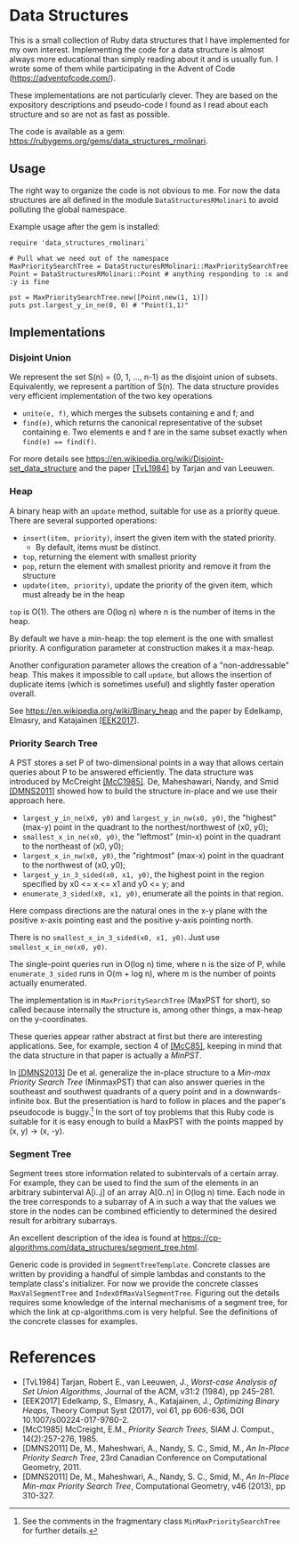 # Data Structures

This is a small collection of Ruby data structures that I have implemented for my own interest.  Implementing the code for a data
structure is almost always more educational than simply reading about it and is usually fun.  I wrote some of them while
participating in the Advent of Code (https://adventofcode.com/).

These implementations are not particularly clever. They are based on the expository descriptions and pseudo-code I found as I read
about each structure and so are not as fast as possible.

The code is available as a gem: https://rubygems.org/gems/data_structures_rmolinari.

## Usage

The right way to organize the code is not obvious to me. For now the data structures are all defined in the module
`DataStructuresRMolinari` to avoid polluting the global namespace.

Example usage after the gem is installed:
```
require 'data_structures_rmolinari`

# Pull what we need out of the namespace
MaxPrioritySearchTree = DataStructuresRMolinari::MaxPrioritySearchTree
Point = DataStructuresRMolinari::Point # anything responding to :x and :y is fine

pst = MaxPrioritySearchTree.new([Point.new(1, 1)])
puts pst.largest_y_in_ne(0, 0) # "Point(1,1)"
```

## Implementations

### Disjoint Union

We represent the set S(n) = {0, 1, ..., n-1} as the disjoint union of subsets. Equivalently, we represent a partition of S(n). The
data structure provides very efficient implementation of the two key operations
- `unite(e, f)`, which merges the subsets containing e and f; and
- `find(e)`, which returns the canonical representative of the subset containing e. Two elements e and f are in the same subset
  exactly when `find(e) == find(f)`.

For more details see https://en.wikipedia.org/wiki/Disjoint-set_data_structure and the paper [[TvL1984]](#references) by Tarjan and
van Leeuwen.

### Heap

A binary heap with an `update` method, suitable for use as a priority queue. There are several supported operations:

- `insert(item, priority)`, insert the given item with the stated priority.
  - By default, items must be distinct.
- `top`, returning the element with smallest priority
- `pop`, return the element with smallest priority and remove it from the structure
- `update(item, priority)`, update the priority of the given item, which must already be in the heap

`top` is O(1). The others are O(log n) where n is the number of items in the heap.

By default we have a min-heap: the top element is the one with smallest priority. A configuration parameter at construction makes it
a max-heap.

Another configuration parameter allows the creation of a "non-addressable" heap. This makes it impossible to call `update`, but
allows the insertion of duplicate items (which is sometimes useful) and slightly faster operation overall.

See https://en.wikipedia.org/wiki/Binary_heap and the paper by Edelkamp, Elmasry, and Katajainen [[EEK2017]](#references).

### Priority Search Tree

A PST stores a set P of two-dimensional points in a way that allows certain queries about P to be answered efficiently. The data
structure was introduced by McCreight [[McC1985]](#references). De, Maheshawari, Nandy, and Smid [[DMNS2011]](#references) showed
how to build the structure in-place and we use their approach here.

- `largest_y_in_ne(x0, y0)` and `largest_y_in_nw(x0, y0)`, the "highest" (max-y) point in the quadrant to the northest/northwest of
  (x0, y0);
- `smallest_x_in_ne(x0, y0)`, the "leftmost" (min-x) point in the quadrant to the northeast of (x0, y0);
- `largest_x_in_nw(x0, y0)`, the "rightmost" (max-x) point in the quadrant to the northwest of (x0, y0);
- `largest_y_in_3_sided(x0, x1, y0)`, the highest point in the region specified by x0 <= x <= x1 and y0 <= y; and
- `enumerate_3_sided(x0, x1, y0)`, enumerate all the points in that region.

Here compass directions are the natural ones in the x-y plane with the positive x-axis pointing east and the positive y-axis
pointing north.

There is no `smallest_x_in_3_sided(x0, x1, y0)`. Just use `smallest_x_in_ne(x0, y0)`.

The single-point queries run in O(log n) time, where n is the size of P, while `enumerate_3_sided` runs in O(m + log n), where m is
the number of points actually enumerated.

The implementation is in `MaxPrioritySearchTree` (MaxPST for short), so called because internally the structure is, among other
things, a max-heap on the y-coordinates.

These queries appear rather abstract at first but there are interesting applications. See, for example, section 4 of
[[McC85]](#references), keeping in mind that the data structure in that paper is actually a _MinPST_.

In [[DMNS2013]](#reference) De et al. generalize the in-place structure to a _Min-max Priority Search Tree_ (MinmaxPST) that can
also answer queries in the southeast and southwest quadrants of a query point and in a downwards-infinite box. But the presentiation
is hard to follow in places and the paper's pseudocode is buggy.[^minmaxpst] In the sort of toy problems that this Ruby code is
suitable for it is easy enough to build a MaxPST with the points mapped by (x, y) -> (x, -y).

### Segment Tree

Segment trees store information related to subintervals of a certain array. For example, they can be used to find the sum of the
elements in an arbitrary subinterval A[i..j] of an array A[0..n] in O(log n) time. Each node in the tree corresponds to a subarray
of A in such a way that the values we store in the nodes can be combined efficiently to determined the desired result for arbitrary
subarrays.

An excellent description of the idea is found at https://cp-algorithms.com/data_structures/segment_tree.html.

Generic code is provided in `SegmentTreeTemplate`. Concrete classes are written by providing a handful of simple lambdas and
constants to the template class's initializer. For now we provide the concrete classes `MaxValSegmentTree` and
`IndexOfMaxValSegmentTree`. Figuring out the details requires some knowledge of the internal mechanisms of a segment tree, for which
the link at cp-algorithms.com is very helpful. See the definitions of the concrete classes for examples.

# References
- [TvL1984] Tarjan, Robert E., van Leeuwen, J., _Worst-case Analysis of Set Union Algorithms_, Journal of the ACM, v31:2 (1984), pp 245–281.
- [EEK2017] Edelkamp, S., Elmasry, A., Katajainen, J., _Optimizing Binary Heaps_, Theory Comput Syst (2017), vol 61, pp 606-636, DOI 10.1007/s00224-017-9760-2.
- [McC1985] McCreight, E.M., _Priority Search Trees_, SIAM J. Comput., 14(2):257-276, 1985.
- [DMNS2011] De, M., Maheshwari, A., Nandy, S. C., Smid, M., _An In-Place Priority Search Tree_, 23rd Canadian Conference on Computational Geometry, 2011.
- [DMNS2011] De, M., Maheshwari, A., Nandy, S. C., Smid, M., _An In-Place Min-max Priority Search Tree_, Computational Geometry, v46 (2013), pp 310-327.

[^minmaxpst]: See the comments in the fragmentary class `MinMaxPrioritySearchTree` for further details.
